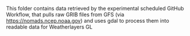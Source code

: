This folder contains data retrieved by the experimental scheduled GitHub Workflow, that pulls raw GRIB files from GFS (via https://nomads.ncep.noaa.gov) and uses gdal to process them into readable data for Weatherlayers GL